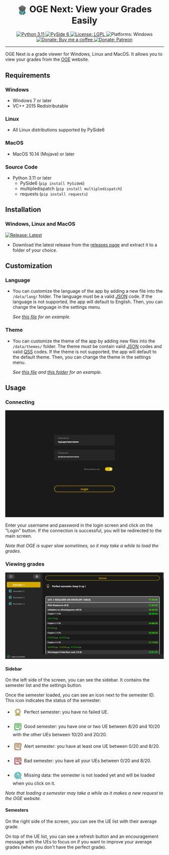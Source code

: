 <h1 align="center"><img src="./data/icons/OGENext.svg" width="32" align="center" /> OGE Next: View your Grades Easily</h1>
<p align="center">
  <a href="https://www.python.org/downloads/">
    <img alt="Python 3.11" src="https://img.shields.io/badge/Python-3.11-blue" />
  </a>
  <a href="https://doc.qt.io/qtforpython/index.html">
    <img alt="PySide 6" src="https://img.shields.io/badge/PySide-6.4.1-brightgreen" />
  </a>
  <a href="https://github.com/Synell/OGE-Next/blob/master/LICENSE">
    <img alt="License: LGPL" src="https://img.shields.io/badge/License-LGPL-green" target="_blank" />
  </a>
  <img alt="Platforms: Windows" src="https://img.shields.io/badge/Platforms-Windows-yellow" />
  <a href="https://www.buymeacoffee.com/synell">
    <img alt="Donate: Buy me a coffee" src="https://img.shields.io/badge/Donate-Buy%20Me%20a%20Coffee-orange" target="_blank" />
  </a>
  <a href="https://www.patreon.com/synel">
    <img alt="Donate: Patreon" src="https://img.shields.io/badge/Donate-Patreon-red" target="_blank" />
  </a>
</p>

----------------------------------------------------------------------

OGE Next is a grade viewer for Windows, Linux and MacOS. It allows you to view your grades from the [OGE](https://iutdijon.u-bourgogne.fr/oge/stylesheets/etu/home.xhtml) website.


## Requirements

### Windows
- Windows 7 or later
- VC++ 2015 Redistributable

### Linux
- All Linux distributions supported by PySide6

### MacOS
- MacOS 10.14 (Mojave) or later


### Source Code
- Python 3.11 or later
  - PySide6 (`pip install PySide6`)
  - multipledispatch (`pip install multipledispatch`)
  - requests (`pip install requests`)


## Installation

### Windows, Linux and MacOS

<a href="https://github.com/Synell/OGE-Next/releases/latest">
  <img alt="Release: Latest" src="https://img.shields.io/badge/Release-Latest-00B4BE?style=for-the-badge" target="_blank" />
</a>

- Download the latest release from the [releases page](https://github.com/Synell/OGE-Next/releases) and extract it to a folder of your choice.


## Customization

### Language

- You can customize the language of the app by adding a new file into the `/data/lang/` folder. The language must be a valid [JSON](https://en.wikipedia.org/wiki/JavaScript_Object_Notation) code. If the language is not supported, the app will default to English. Then, you can change the language in the settings menu.

  *See [this file](https://github.com/Synell/OGE-Next/blob/main/data/lang/english.json) for an example.*

### Theme

- You can customize the theme of the app by adding new files into the `/data/themes/` folder. The theme must be contain valid [JSON](https://en.wikipedia.org/wiki/JavaScript_Object_Notation) codes and valid [QSS](https://doc.qt.io/qt-6/stylesheet-reference.html) codes. If the theme is not supported, the app will default to the default theme. Then, you can change the theme in the settings menu.

  *See [this file](https://github.com/Synell/OGE-Next/blob/main/data/themes/neutron.json) and [this folder](https://github.com/Synell/OGE-Next/tree/main/data/themes/neutron) for an example.*


## Usage

### Connecting

<img alt="Login screen" src="https://raw.githubusercontent.com/Synell/Assets/main/OGENext/readme/login.png" />

Enter your username and password in the login screen and click on the "Login" button. If the connection is successful, you will be redirected to the main screen.

*Note that OGE is super slow sometimes, so it may take a while to load the grades.*

### Viewing grades

<img alt="Grades" src="https://raw.githubusercontent.com/Synell/Assets/main/OGENext/readme/grades.png" />

#### Sidebar

On the left side of the screen, you can see the sidebar. It contains the semester list and the settings button.

Once the semester loaded, you can see an icon next to the semester ID. This icon indicates the status of the semester:

- <img alt="Perfect semester" src="https://raw.githubusercontent.com/Synell/OGE-Next/main/data/themes/neutron/dark/icons/sidepanel/semester_perfect.png" width=32px align="center" /> Perfect semester: you have no failed UE.

- <img alt="Good semester" src="https://raw.githubusercontent.com/Synell/OGE-Next/main/data/themes/neutron/dark/icons/sidepanel/semester_good.png" width=32px align="center" /> Good semester: you have one or two UE between 8/20 and 10/20 with the other UEs between 10/20 and 20/20.

- <img alt="Bad semester" src="https://raw.githubusercontent.com/Synell/OGE-Next/main/data/themes/neutron/dark/icons/sidepanel/semester_alert.png" width=32px align="center" /> Alert semester: you have at least one UE between 0/20 and 8/20.

- <img alt="Bad semester" src="https://raw.githubusercontent.com/Synell/OGE-Next/main/data/themes/neutron/dark/icons/sidepanel/semester_bad.png" width=32px align="center" /> Bad semester: you have all your UEs between 0/20 and 8/20.

- <img alt="Blue globe" src="https://raw.githubusercontent.com/Synell/OGE-Next/main/data/themes/neutron/dark/icons/sidepanel/semester_unknown.png" width=32px align="center" /> Missing data: the semester is not loaded yet and will be loaded when you click on it.

*Note that loading a semester may take a while as it makes a new request to the OGE website.*

#### Semesters

On the right side of the screen, you can see the UE list with their average grade.

On top of the UE list, you can see a refresh button and an encouragement message with the UEs to focus on if you want to improve your average grades (when you don't have the perfect grade).
